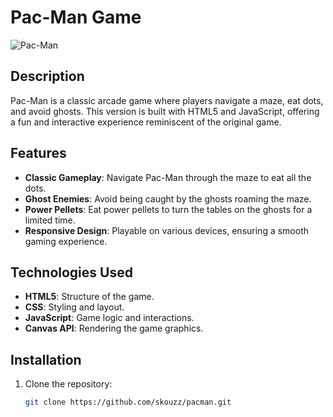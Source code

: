 # Pac-Man Game

![Pac-Man](https://upload.wikimedia.org/wikipedia/en/e/ec/Pac-Man_Logo.png)

## Description

Pac-Man is a classic arcade game where players navigate a maze, eat dots, and avoid ghosts. This version is built with HTML5 and JavaScript, offering a fun and interactive experience reminiscent of the original game.

## Features

- **Classic Gameplay**: Navigate Pac-Man through the maze to eat all the dots.
- **Ghost Enemies**: Avoid being caught by the ghosts roaming the maze.
- **Power Pellets**: Eat power pellets to turn the tables on the ghosts for a limited time.
- **Responsive Design**: Playable on various devices, ensuring a smooth gaming experience.

## Technologies Used

- **HTML5**: Structure of the game.
- **CSS**: Styling and layout.
- **JavaScript**: Game logic and interactions.
- **Canvas API**: Rendering the game graphics.

## Installation

1. Clone the repository:
   ```bash
   git clone https://github.com/skouzz/pacman.git
